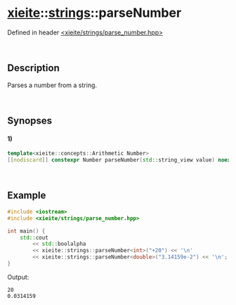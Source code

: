 # [xieite](../../xieite.md)\:\:[strings](../../strings.md)\:\:parseNumber
Defined in header [<xieite/strings/parse_number.hpp>](../../../include/xieite/strings/parse_number.hpp)

&nbsp;

## Description
Parses a number from a string.

&nbsp;

## Synopses
#### 1)
```cpp
template<xieite::concepts::Arithmetic Number>
[[nodiscard]] constexpr Number parseNumber(std::string_view value) noexcept;
```

&nbsp;

## Example
```cpp
#include <iostream>
#include <xieite/strings/parse_number.hpp>

int main() {
    std::cout
        << std::boolalpha
        << xieite::strings::parseNumber<int>("+20") << '\n'
        << xieite::strings::parseNumber<double>("3.14159e-2") << '\n';
}
```
Output:
```
20
0.0314159
```
